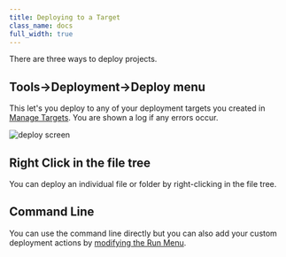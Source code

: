 ```yaml
---
title: Deploying to a Target
class_name: docs
full_width: true
---
```


There are three ways to deploy projects.



## Tools->Deployment->Deploy menu
This let's you deploy to any of your deployment targets you created in [Manage Targets](/docs/ide/tools/deployment/create). You are shown a log if any errors occur.

<img alt="deploy screen" src="/img/docs/deploy-menu.png" class="simple"/>



## Right Click in the file tree
You can deploy an individual file or folder by right-clicking in the file tree.


## Command Line
You can use the command line directly but you can also add your custom deployment actions by [modifying the Run Menu](/docs/ide/boxes/runmenu/).
